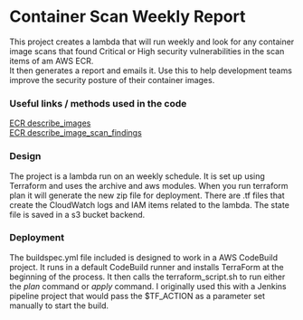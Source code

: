 # Container Scan Weekly Report #

This project creates a lambda that will run weekly and look for any container image scans that found Critical or High security vulnerabilities in the scan items of am AWS ECR.   
It then generates a report and emails it. Use this to help development teams improve the security posture of their container images.

### Useful links / methods used in the code ###
[ECR describe_images](https://boto3.amazonaws.com/v1/documentation/api/latest/reference/services/ecr.html#ECR.Client.describe_images)    
[ECR describe_image_scan_findings](https://boto3.amazonaws.com/v1/documentation/api/latest/reference/services/ecr.html#ECR.Client.describe_image_scan_findings)

### Design    
The project is a lambda run on an weekly schedule. It is set up using Terraform and uses the archive and aws modules. When you run terraform plan it will generate the new zip file for deployment. There are .tf files that create the CloudWatch logs and IAM items related to the lambda. The state file is saved in a s3 bucket backend.

### Deployment    
The buildspec.yml file included is designed to work in a AWS CodeBuild project. It runs in a default CodeBuild runner and installs TerraForm at the beginning of the process. It then calls the terraform_script.sh to run either the _plan_ command or _apply_ command. I originally used this with a Jenkins pipeline project that would pass the $TF_ACTION as a parameter set manually to start the build.
